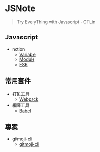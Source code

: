 # JSNote
> Try EveryThing with Javascript - CTLin

## Javascript
- notion
	- [Variable](./Notes/variable.md)
	- [Module](./Notes/module.md)
	- [ES6](./Notes/ES6.md)

## 常用套件
-  打包工具
	- [Webpack](./Notes/webpack.md)
-  編譯工具
	- [Babel](./Notes/babel.md)

## 專案
- gitmoji-cli
	- [gitmoji-cli](./Notes/gitmoji-cli.md)